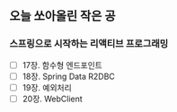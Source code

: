 ## 오늘 쏘아올린 작은 공

### 스프링으로 시작하는 리액티브 프로그래밍
- [ ] 17장. 함수형 엔드포인트
- [ ] 18장. Spring Data R2DBC
- [ ] 19장. 예외처리
- [ ] 20장. WebClient
